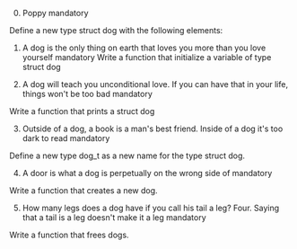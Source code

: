 0. Poppy
mandatory


Define a new type struct dog with the following elements:

1. A dog is the only thing on earth that loves you more than you love yourself
mandatory
Write a function that initialize a variable of type struct dog

2. A dog will teach you unconditional love. If you can have that in your life, things won't be too bad
mandatory


Write a function that prints a struct dog

3. Outside of a dog, a book is a man's best friend. Inside of a dog it's too dark to read
mandatory


Define a new type dog_t as a new name for the type struct dog.

4. A door is what a dog is perpetually on the wrong side of
mandatory


Write a function that creates a new dog.

5. How many legs does a dog have if you call his tail a leg? Four. Saying that a tail is a leg doesn't make it a leg
mandatory


Write a function that frees dogs.


